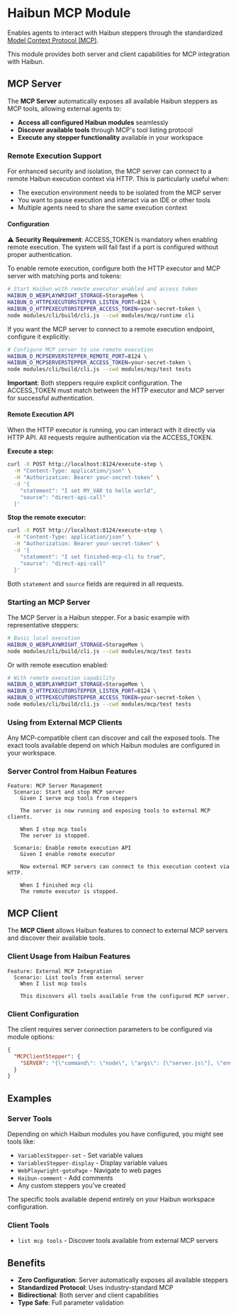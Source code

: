 # Haibun MCP Module

Enables agents to interact with Haibun steppers through the standardized [Model Context Protocol (MCP)](https://modelcontextprotocol.io/).

This module provides both server and client capabilities for MCP integration with Haibun.

## MCP Server

The **MCP Server** automatically exposes all available Haibun steppers as MCP tools, allowing external agents to:

- **Access all configured Haibun modules** seamlessly
- **Discover available tools** through MCP's tool listing protocol
- **Execute any stepper functionality** available in your workspace

### Remote Execution Support

For enhanced security and isolation, the MCP server can connect to a remote Haibun execution context via HTTP. This is particularly useful when:

- The execution environment needs to be isolated from the MCP server
- You want to pause execution and interact via an IDE or other tools
- Multiple agents need to share the same execution context

#### Configuration

⚠️ **Security Requirement**: ACCESS_TOKEN is mandatory when enabling remote execution. The system will fail fast if a port is configured without proper authentication.

To enable remote execution, configure both the HTTP executor and MCP server with matching ports and tokens:

```bash
# Start Haibun with remote executor enabled and access token
HAIBUN_O_WEBPLAYWRIGHT_STORAGE=StorageMem \
HAIBUN_O_HTTPEXECUTORSTEPPER_LISTEN_PORT=8124 \
HAIBUN_O_HTTPEXECUTORSTEPPER_ACCESS_TOKEN=your-secret-token \
node modules/cli/build/cli.js --cwd modules/mcp/runtime cli
```

If you want the MCP server to connect to a remote execution endpoint, configure it explicitly:

```bash
# Configure MCP server to use remote execution
HAIBUN_O_MCPSERVERSTEPPER_REMOTE_PORT=8124 \
HAIBUN_O_MCPSERVERSTEPPER_ACCESS_TOKEN=your-secret-token \
node modules/cli/build/cli.js --cwd modules/mcp/test tests
```

**Important**: Both steppers require explicit configuration. The ACCESS_TOKEN must match between the HTTP executor and MCP server for successful authentication.

#### Remote Execution API

When the HTTP executor is running, you can interact with it directly via HTTP API. All requests require authentication via the ACCESS_TOKEN.

**Execute a step:**
```bash
curl -X POST http://localhost:8124/execute-step \
  -H "Content-Type: application/json" \
  -H "Authorization: Bearer your-secret-token" \
  -d '{
    "statement": "I set MY_VAR to hello world",
    "source": "direct-api-call"
  }'
```

**Stop the remote executor:**
```bash
curl -X POST http://localhost:8124/execute-step \
  -H "Content-Type: application/json" \
  -H "Authorization: Bearer your-secret-token" \
  -d '{
    "statement": "I set finished-mcp-cli to true",
    "source": "direct-api-call"
  }'
```

Both `statement` and `source` fields are required in all requests.

### Starting an MCP Server

The MCP Server is a Haibun stepper. For a basic example with representative steppers:

```bash
# Basic local execution
HAIBUN_O_WEBPLAYWRIGHT_STORAGE=StorageMem \
node modules/cli/build/cli.js --cwd modules/mcp/test tests
```

Or with remote execution enabled:

```bash
# With remote execution capability
HAIBUN_O_WEBPLAYWRIGHT_STORAGE=StorageMem \
HAIBUN_O_HTTPEXECUTORSTEPPER_LISTEN_PORT=8124 \
HAIBUN_O_HTTPEXECUTORSTEPPER_ACCESS_TOKEN=your-secret-token \
node modules/cli/build/cli.js --cwd modules/mcp/test tests
```

### Using from External MCP Clients
Any MCP-compatible client can discover and call the exposed tools. The exact tools available depend on which Haibun modules are configured in your workspace.

### Server Control from Haibun Features
```gherkin
Feature: MCP Server Management
  Scenario: Start and stop MCP server
    Given I serve mcp tools from steppers

    The server is now running and exposing tools to external MCP clients.

    When I stop mcp tools
    The server is stopped.

  Scenario: Enable remote execution API
    Given I enable remote executor

    Now external MCP servers can connect to this execution context via HTTP.

    When I finished mcp cli
    The remote executor is stopped.
```

## MCP Client

The **MCP Client** allows Haibun features to connect to external MCP servers and discover their available tools.

### Client Usage from Haibun Features
```gherkin
Feature: External MCP Integration
  Scenario: List tools from external server
    When I list mcp tools

    This discovers all tools available from the configured MCP server.
```

### Client Configuration
The client requires server connection parameters to be configured via module options:
```json
{
  "MCPClientStepper": {
    "SERVER": "{\"command\": \"node\", \"args\": [\"server.js\"], \"env\": {}}"
  }
}
```

## Examples

### Server Tools
Depending on which Haibun modules you have configured, you might see tools like:

- `VariablesStepper-set` - Set variable values
- `VariablesStepper-display` - Display variable values
- `WebPlaywright-gotoPage` - Navigate to web pages
- `Haibun-comment` - Add comments
- Any custom steppers you've created

The specific tools available depend entirely on your Haibun workspace configuration.

### Client Tools
- `list mcp tools` - Discover tools available from external MCP servers

## Benefits

- **Zero Configuration**: Server automatically exposes all available steppers
- **Standardized Protocol**: Uses industry-standard MCP
- **Bidirectional**: Both server and client capabilities
- **Type Safe**: Full parameter validation
